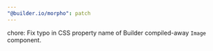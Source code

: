 ```yaml
---
"@builder.io/morpho": patch
---
```


chore: Fix typo in CSS property name of Builder compiled-away `Image` component. 
